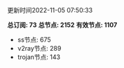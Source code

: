 更新时间2022-11-05 07:50:33

**总订阅: 73**
**总节点: 2152**
**有效节点: 1107**
- ss节点: 675
- v2ray节点: 289
- trojan节点: 143
